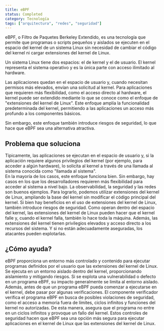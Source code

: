 ```yaml
---
title: eBPF
status: Completed
category: Tecnología
tags: ["arquitectura", "redes", "seguridad"]
---
```


eBPF, o Filtro de Paquetes Berkeley Extendido, es una tecnología que permite que programas o scripts pequeños y aislados se ejecuten en el espacio del kernel de un sistema Linux sin necesidad de cambiar el código del kernel ni cargar extensiones del kernel de Linux.

Un sistema Linux tiene dos espacios: el de kernel y el de usuario. 
El kernel representa el sistema operativo y es la única parte
con acceso ilimitado al hardware. 

Las aplicaciones quedan en el espacio de usuario y, cuando necesitan permisos más elevados,
envían una solicitud al kernel.
Para aplicaciones que requieren más flexibilidad, como el acceso directo al hardware, el kernel puede ser extendido mediante lo que se conoce como el enfoque de "extensiones del kernel de Linux". Este enfoque amplía la funcionalidad predeterminada del kernel, permitiendo a las aplicaciones un acceso más profundo a los componentes básicos. 

Sin embargo, este enfoque también introduce riesgos de seguridad, lo que hace que eBPF sea una alternativa atractiva.

## Problema que soluciona
Típicamente, las aplicaciones se ejecutan en el espacio de usuario y, si la aplicación requiere algunos privilegios del kernel (por ejemplo, para acceder a algún hardware),
lo solicita al kernel a través de una llamada al sistema conocida como "llamada al sistema".  
En la mayoría de los casos, este enfoque funciona bien. Sin embargo, hay casos en los que los desarrolladores requieren más flexibilidad para acceder al sistema a nivel bajo.
La observabilidad, la seguridad y las redes son buenos ejemplos.
Para lograrlo, podemos utilizar extensiones del kernel de Linux, ampliando la base del kernel sin modificar el código principal del kernel. 
Si bien hay beneficios en el uso de extensiones del kernel de Linux, también introduce riesgos de seguridad. 
Como operan dentro del espacio del kernel, las extensiones del kernel de Linux pueden hacer que el kernel falle y, cuando el kernel falla, también lo hace toda la máquina.
Además, las extensiones del kernel tienen privilegios elevados y acceso directo a los recursos del sistema. Y si no están adecuadamente aseguradas, los atacantes pueden explotarlas.

## ¿Cómo ayuda?
eBPF proporciona un entorno más controlado y contenido para ejecutar programas definidos por el usuario que las extensiones del kernel de Linux.
Se ejecuta en un entorno aislado dentro del kernel, proporcionando aislamiento y mitigando riesgos. 
Si se explota una vulnerabilidad o defecto en un programa eBPF, su impacto generalmente se limita al entorno aislado.
Además, antes de que un programa eBPF pueda comenzar a ejecutarse en el kernel, debe pasar por algunas verificaciones. 
El componente verificador verifica el programa eBPF en busca de posibles violaciones de seguridad,
como el acceso a memoria fuera de límites, ciclos infinitos y funciones del kernel no autorizadas.
De esta manera, asegura que el programa no entre en un ciclos infinitos y provoque un fallo del kernel.
Estos controles de seguridad hacen que eBPF sea una opción más segura para ejecutar aplicaciones en el kernel de Linux que las extensiones del kernel de Linux.